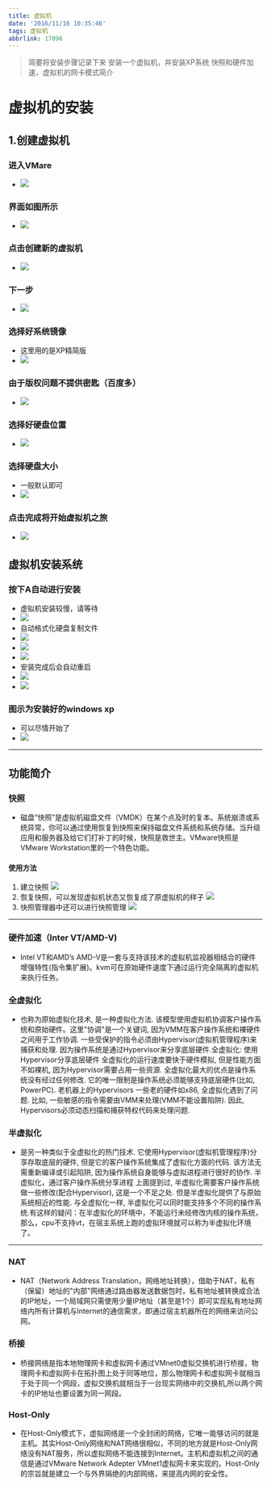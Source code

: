 ```yaml
---
title: 虚拟机
date: '2016/11/16 10:35:46'
tags: 虚拟机
abbrlink: 17096
---
```

> 简要将安装步骤记录下来
> 安装一个虚拟机，并安装XP系统
> 快照和硬件加速，虚拟机的网卡模式简介

<!--more-->

# 虚拟机的安装
## 1.创建虚拟机
### 进入VMare
- ![](http://i.imgur.com/sdrBBl5.png)
### 界面如图所示

- ![](http://i.imgur.com/tr3lnbm.png)
### 点击创建新的虚拟机
- ![](http://i.imgur.com/D2JGN8a.png)
### 下一步
- ![](http://i.imgur.com/RWqzMXu.png)
### 选择好系统镜像
- 这里用的是XP精简版
- ![](http://i.imgur.com/8u3C1HF.png)
### 由于版权问题不提供密匙（百度多）
- ![](http://i.imgur.com/jvR2RFL.png)
### 选择好硬盘位置
- ![](http://i.imgur.com/x4fjxVH.png)
### 选择硬盘大小
- 一般默认即可
- ![](http://i.imgur.com/ThtUTwq.png)
### 点击完成将开始虚拟机之旅
- ![](http://i.imgur.com/KKsoF6X.png)
## 虚拟机安装系统
### 按下A自动进行安装
- 虚拟机安装较慢，请等待
- ![](http://i.imgur.com/rARtKkr.png)
- 自动格式化硬盘复制文件
- ![](http://i.imgur.com/ykBVOb2.png)
- ![](http://i.imgur.com/WeFDLFe.png)
- ![](http://i.imgur.com/qo9fQOl.png)
- 安装完成后会自动重启
- ![](http://i.imgur.com/qQk1Rb6.png)
- ![](http://i.imgur.com/qPBepTt.png)
### 图示为安装好的windows xp
- 可以尽情开始了
- ![](http://i.imgur.com/fLLQAMh.png)
***
## 功能简介
### 快照
- 磁盘“快照”是虚拟机磁盘文件（VMDK）在某个点及时的复本。系统崩溃或系统异常，你可以通过使用恢复到快照来保持磁盘文件系统和系统存储。当升级应用和服务器及给它们打补丁的时候，快照是救世主。VMware快照是VMware Workstation里的一个特色功能。
#### 使用方法
1. 建立快照
![](http://i.imgur.com/7gKkaw4.png)
2. 恢复快照，可以发现虚拟机状态又恢复成了原虚拟机的样子
![](http://i.imgur.com/sCb8K2t.png)
3. 快照管理器中还可以进行快照管理
![](http://i.imgur.com/VToPYp2.png)
***
### 硬件加速（Inter VT/AMD-V)
- Intel VT和AMD’s AMD-V是一套与支持该技术的虚拟机监视器相结合的硬件增强特性(指令集扩展)。kvm可在原始硬件速度下通过运行完全隔离的虚拟机来执行任务。
### 全虚拟化
- 也称为原始虚拟化技术, 是一种虚拟化方法. 该模型使用虚拟机协调客户操作系统和原始硬件。这里"协调"是一个关键词, 因为VMM在客户操作系统和裸硬件之间用于工作协调. 一些受保护的指令必须由Hypervisor(虚拟机管理程序)来捕获和处理. 因为操作系统是通过Hypervisor来分享底层硬件.全虚拟化: 使用Hypervisor分享底层硬件 全虚拟化的运行速度要快于硬件模拟, 但是性能方面不如裸机, 因为Hypervisor需要占用一些资源. 全虚拟化最大的优点是操作系统没有经过任何修改. 它的唯一限制是操作系统必须能够支持底层硬件(比如, PowerPC). 老机器上的Hypervisors 一些老的硬件如x86, 全虚拟化遇到了问题. 比如, 一些敏感的指令需要由VMM来处理(VMM不能设置陷阱). 因此, Hypervisors必须动态扫描和捕获特权代码来处理问题. 
### 半虚拟化
- 是另一种类似于全虚拟化的热门技术. 它使用Hypervisor(虚拟机管理程序)分享存取底层的硬件, 但是它的客户操作系统集成了虚拟化方面的代码. 该方法无需重新编译或引起陷阱, 因为操作系统自身能够与虚拟进程进行很好的协作. 半虚拟化，通过客户操作系统分享进程 上面提到过, 半虚拟化需要客户操作系统做一些修改(配合Hypervisor), 这是一个不足之处. 但是半虚拟化提供了与原始系统相近的性能. 与全虚拟化一样, 半虚拟化可以同时能支持多个不同的操作系统.有这样的疑问：在半虚拟化的环境中，不能运行未经修改内核的操作系统，那么，cpu不支持vt，在宿主系统上跑的虚拟环境就可以称为半虚拟化环境了。
***
### NAT
- NAT（Network Address Translation，网络地址转换），借助于NAT，私有（保留）地址的"内部"网络通过路由器发送数据包时，私有地址被转换成合法的IP地址，一个局域网只需使用少量IP地址（甚至是1个）即可实现私有地址网络内所有计算机与Internet的通信需求，即通过宿主机器所在的网络来访问公网。

### 桥接
- 桥接网络是指本地物理网卡和虚拟网卡通过VMnet0虚拟交换机进行桥接，物理网卡和虚拟网卡在拓扑图上处于同等地位，那么物理网卡和虚拟网卡就相当于处于同一个网段，虚拟交换机就相当于一台现实网络中的交换机,所以两个网卡的IP地址也要设置为同一网段。
### Host-Only
- 在Host-Only模式下，虚拟网络是一个全封闭的网络，它唯一能够访问的就是主机。其实Host-Only网络和NAT网络很相似，不同的地方就是Host-Only网络没有NAT服务，所以虚拟网络不能连接到Internet。主机和虚拟机之间的通信是通过VMware Network Adepter VMnet1虚拟网卡来实现的。Host-Only的宗旨就是建立一个与外界隔绝的内部网络，来提高内网的安全性。
